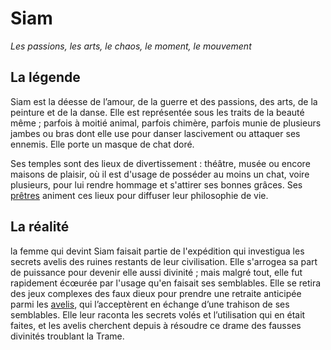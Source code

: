 # Siam

_Les passions, les arts, le chaos, le moment, le mouvement_

## La légende

Siam est la déesse de l’amour, de la guerre et des passions, des arts, de la peinture et de la danse. Elle est représentée sous les traits de la beauté même ; parfois à moitié animal, parfois chimère, parfois munie de plusieurs jambes ou bras dont elle use pour danser lascivement ou attaquer ses ennemis. Elle porte un masque de chat doré.

Ses temples sont des lieux de divertissement : théâtre, musée ou encore maisons de plaisir, où il est d'usage de posséder au moins un chat, voire plusieurs, pour lui rendre hommage et s'attirer ses bonnes grâces. Ses [prêtres](<../Les ordres/Les prêtres.md#pretres-de-siam>) animent ces lieux pour diffuser leur philosophie de vie.

## La réalité

la femme qui devint Siam faisait partie de l'expédition qui investigua les secrets avelis des ruines restants de leur civilisation. Elle s'arrogea sa part de puissance pour devenir elle aussi divinité ; mais malgré tout, elle fut rapidement écœurée par l'usage qu'en faisait ses semblables. Elle se retira des jeux complexes des faux dieux pour prendre une retraite anticipée parmi les [avelis](broken-reference), qui l’acceptèrent en échange d’une trahison de ses semblables. Elle leur raconta les secrets volés et l’utilisation qui en était faites, et les avelis cherchent depuis à résoudre ce drame des fausses divinités troublant la Trame.
